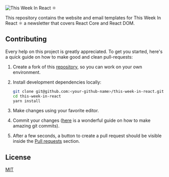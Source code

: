 ![This Week In React ⚛️](https://this-week-in-react.org/twitter-card.png)

This repository contains the website and email templates for This Week In React ⚛️ a newsletter that covers React Core and React DOM.

## Contributing

Every help on this project is greatly appreciated. To get you started, here's a quick guide on how to make good and clean pull-requests:

1.  Create a fork of this [repository](https://github.com/philipp-spiess/this-week-in-react), so you can work on your own environment.
2.  Install development dependencies locally:

    ```bash
    git clone git@github.com:<your-github-name>/this-week-in-react.git
    cd this-week-in-react
    yarn install
    ```

3.  Make changes using your favorite editor.
4.  Commit your changes ([here](https://chris.beams.io/posts/git-commit/) is a wonderful guide on how to make amazing git commits).
5.  After a few seconds, a button to create a pull request should be visible inside the [Pull requests](https://github.com/philipp-spiess/this-week-in-react/pulls) section.

## License

[MIT](https://github.com/philipp-spiess/this-week-in-react/blob/master/README.md)
